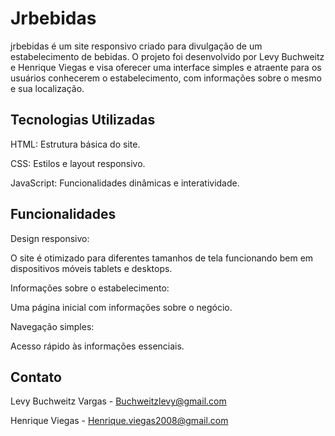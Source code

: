 <h1>Jrbebidas</h1>
jrbebidas é um site responsivo criado para divulgação de um estabelecimento de bebidas. O projeto foi desenvolvido por Levy Buchweitz e Henrique Viegas e visa oferecer uma interface simples e atraente para os usuários conhecerem o estabelecimento, com informações sobre o mesmo e sua localização.

<h2>Tecnologias Utilizadas</h2>

HTML: Estrutura básica do site.

CSS: Estilos e layout responsivo.

JavaScript: Funcionalidades dinâmicas e interatividade.

<h2>Funcionalidades</h2>
Design responsivo:<p> O site é otimizado para diferentes tamanhos de tela
funcionando bem em dispositivos móveis
tablets e desktops.</p>
Informações sobre o estabelecimento: <p>Uma página inicial com informações sobre o negócio.</p>
Navegação simples: <p>Acesso rápido às informações essenciais.</p>

<h2>Contato</h2>

Levy Buchweitz Vargas - Buchweitzlevy@gmail.com

Henrique Viegas - Henrique.viegas2008@gmail.com
